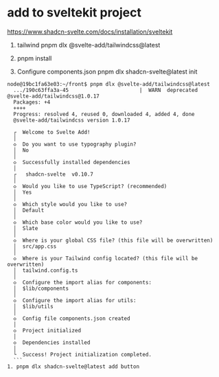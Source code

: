# add to sveltekit project
https://www.shadcn-svelte.com/docs/installation/sveltekit

1. tailwind
  pnpm dlx @svelte-add/tailwindcss@latest
2. pnpm install

3. Configure components.json
  pnpm dlx shadcn-svelte@latest init
  ```
  node@19bc1fa63e03:~/front$ pnpm dlx @svelte-add/tailwindcss@latest
    .../190c63ffa3a-45                       |  WARN  deprecated @svelte-add/tailwindcss@1.0.17
    Packages: +4
    ++++
    Progress: resolved 4, reused 0, downloaded 4, added 4, done
    @svelte-add/tailwindcss version 1.0.17

    ┌  Welcome to Svelte Add!
    │
    ◇  Do you want to use typography plugin?
    │  No
    │
    ◇  Successfully installed dependencies
    │
    ┌   shadcn-svelte  v0.10.7 
    │
    ◇  Would you like to use TypeScript? (recommended)
    │  Yes
    │
    ◇  Which style would you like to use?
    │  Default
    │
    ◇  Which base color would you like to use?
    │  Slate
    │
    ◇  Where is your global CSS file? (this file will be overwritten)
    │  src/app.css
    │
    ◇  Where is your Tailwind config located? (this file will be overwritten)
    │  tailwind.config.ts
    │
    ◇  Configure the import alias for components:
    │  $lib/components
    │
    ◇  Configure the import alias for utils:
    │  $lib/utils
    │
    ◇  Config file components.json created
    │
    ◇  Project initialized
    │
    ◇  Dependencies installed
    │
    └  Success! Project initialization completed.
    ```
1. pnpm dlx shadcn-svelte@latest add button
